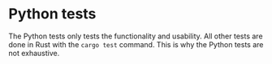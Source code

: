 # Python tests

The Python tests only tests the functionality and usability. All other tests are done in Rust with the `cargo test` command. This is why the Python tests are not exhaustive.
